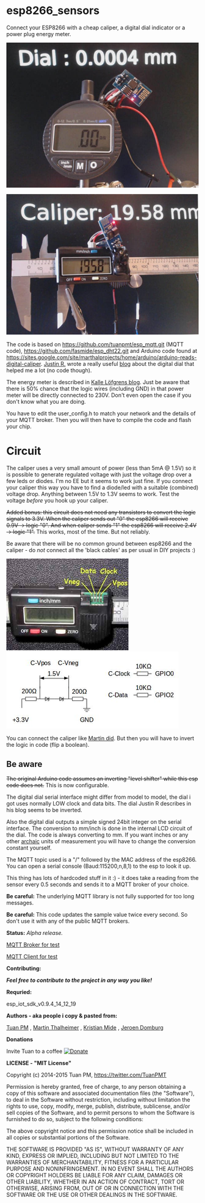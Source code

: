 esp8266_sensors
===========

Connect your ESP8266 with a cheap caliper, a digital dial indicator or a power plug energy meter.

![Dial](/doc/dial.jpg)

![Caliper](/doc/caliper.jpg)

The code is based on https://github.com/tuanpmt/esp_mqtt.git (MQTT code), https://github.com/fasmide/esp_dht22.git and Arduino code found at https://sites.google.com/site/marthalprojects/home/arduino/arduino-reads-digital-caliper.
[Justin R.](https://hackaday.io/hacker/1910-justin-r) wrote a really useful [blog](https://hackaday.io/project/511-digital-dial-indicator-cnc-surface-probe/log/814-the-digital-dial-indicator-and-how-to-read-from-it) about the digital dial that helped me a lot (no code though).

The energy meter is described in [Kalle Löfgrens blog](http://gizmosnack.blogspot.se/2014/10/power-plug-energy-meter-hack.html).
Just be aware that there is 50% chance that the logic wires (including GND) in that power meter will be directly connected to 230V.
Don't even open the case if you don't know what you are doing.


You have to edit the user_config.h to match your network and the details of your MQTT broker.
Then you will then have to compile the code and flash your chip.

# Circuit
The caliper uses a very small amount of power (less than 5mA @ 1.5V) so it is possible to generate regulated voltage with just the voltage drop over a few leds or diodes. I'm no EE but it seems to work just fine.
If you connect your caliper this way you have to find a diode/led with a suitable (combined) voltage drop. Anything between 1.5V to 1.3V seems to work. Test the voltage *before* you hook up your caliper.

~~Added bonus: this circuit does not need any transistors to convert the logic signals to 3.3V. When the caliper sends out "0" the esp8266 will receive 0.9V -> logic "0". And when caliper sends "1" the esp8266 will receive 2.4V -> logic "1".~~ This works, most of the time. But not reliably.

Be aware that there will be no common ground between esp8266 and the caliper - do *not* connect all the 'black cables' as per usual in DIY projects :)

![Circuit](/doc/connector.jpg) ![Circuit](/doc/circuit.png) 

You can connect the caliper like [Martin did](https://sites.google.com/site/marthalprojects/home/arduino/arduino-reads-digital-caliper).
But then you will have to invert the logic in code (flip a boolean).

## Be aware

~~The original Arduino code assumes an inverting "level shifter" while this esp code does not.~~ This is now configurable. 

The digital dial serial interface might differ from model to model, the dial i got uses normally LOW clock and data bits. The dial Justin R describes in his blog seems to be inverted. 

Also the digital dial outputs a simple signed 24bit integer on the serial interface. The conversion to mm/inch is done in the internal LCD circuit of the dial. The code is always converting to mm. If you want inches or any other [archaic](http://en.wikipedia.org/wiki/Cubit) units of measurement you will have to change the conversion constant yourself.

The MQTT topic used is a "/" followed by the MAC address of the esp8266. You can open a serial console (Baud:115200,n,8,1) to the esp to look it up. 

This thing has lots of hardcoded stuff in it :) - it does take a reading from the sensor every 0.5 seconds and sends it to a MQTT broker of your choice.

**Be careful:** The underlying MQTT library is not fully supported for too long messages.

**Be careful:** This code updates the sample value twice every second. So don't use it with any of the public MQTT brokers.

**Status:** *Alpha release.*

[MQTT Broker for test](https://mosquitto.org)

[MQTT Client for test](https://chrome.google.com/webstore/detail/mqttlens/hemojaaeigabkbcookmlgmdigohjobjm?hl=en)

**Contributing:**

***Feel free to contribute to the project in any way you like!***

**Requried:**

esp_iot_sdk_v0.9.4_14_12_19


**Authors - aka people i copy & pasted from:**

[Tuan PM](https://twitter.com/TuanPMT) , [Martin Thalheimer](https://sites.google.com/site/marthalprojects) , [Kristian Mide](https://github.com/fasmide) , [Jeroen Domburg](https://spritesmods.com)

**Donations**

Invite Tuan to a coffee
[![Donate](https://www.paypalobjects.com/en_US/GB/i/btn/btn_donateCC_LG.gif)](https://www.paypal.com/cgi-bin/webscr?cmd=_s-xclick&hosted_button_id=JR9RVLFC4GE6J)


**LICENSE - "MIT License"**


Copyright (c) 2014-2015 Tuan PM, https://twitter.com/TuanPMT

Permission is hereby granted, free of charge, to any person obtaining a copy of this software and associated documentation files (the "Software"), to deal in the Software without restriction, including without limitation the rights to use, copy, modify, merge, publish, distribute, sublicense, and/or sell copies of the Software, and to permit persons to whom the Software is furnished to do so, subject to the following conditions:

The above copyright notice and this permission notice shall be included in all copies or substantial portions of the Software.

THE SOFTWARE IS PROVIDED "AS IS", WITHOUT WARRANTY OF ANY KIND, EXPRESS OR IMPLIED, INCLUDING BUT NOT LIMITED TO THE WARRANTIES OF MERCHANTABILITY, FITNESS FOR A PARTICULAR PURPOSE AND NONINFRINGEMENT. IN NO EVENT SHALL THE AUTHORS OR COPYRIGHT HOLDERS BE LIABLE FOR ANY CLAIM, DAMAGES OR OTHER LIABILITY, WHETHER IN AN ACTION OF CONTRACT, TORT OR OTHERWISE, ARISING FROM, OUT OF OR IN CONNECTION WITH THE SOFTWARE OR THE USE OR OTHER DEALINGS IN THE SOFTWARE.
